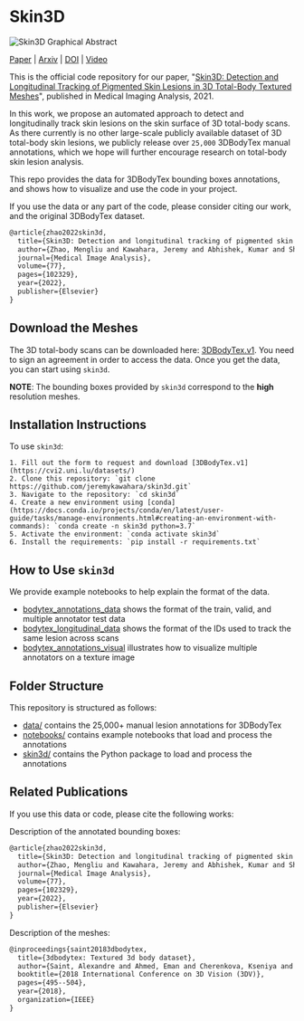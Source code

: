 # Skin3D

![Skin3D Graphical Abstract](https://ars.els-cdn.com/content/image/1-s2.0-S1361841521003741-ga1_lrg.jpg "Graphical Abstract of our contributions")


<!-- [![Skin3d](https://i.imgur.com/sFnqEME.png)](https://www.youtube.com/watch?v=8iErLS0bzY4 "Skin3d")
-->

 [Paper](https://www.sciencedirect.com/science/article/pii/S1361841521003741) | [Arxiv](https://arxiv.org/pdf/2105.00374.pdf) | [DOI](https://doi.org/10.1016/j.media.2021.102329) | [Video](https://www.youtube.com/watch?v=8iErLS0bzY4) 

This is the official code repository for our paper, "[Skin3D: Detection and Longitudinal Tracking of Pigmented Skin Lesions in 3D Total-Body Textured Meshes](https://www.sciencedirect.com/science/article/pii/S1361841521003741)", published in Medical Imaging Analysis, 2021.

In this work, we propose an automated approach to detect and longitudinally track skin lesions on the skin surface of 3D total-body scans.
As there currently is no other large-scale publicly available dataset of 3D total-body skin lesions, we publicly release over `25,000` 3DBodyTex manual annotations, which we hope will further encourage research on total-body skin lesion analysis.

This repo provides the data for 3DBodyTex bounding boxes annotations, and shows how to visualize and use the code in your project.

If you use the data or any part of the code, please consider citing our work, and the original 3DBodyTex dataset.

```tex
@article{zhao2022skin3d,
  title={Skin3D: Detection and longitudinal tracking of pigmented skin lesions in 3D total-body textured meshes},
  author={Zhao, Mengliu and Kawahara, Jeremy and Abhishek, Kumar and Shamanian, Sajjad and Hamarneh, Ghassan},
  journal={Medical Image Analysis},
  volume={77},
  pages={102329},
  year={2022},
  publisher={Elsevier}
}
```
<!-- Mengliu Zhao, Jeremy Kawahara, Kumar Abhishek, Sajjad Shamanian, Ghassan Hamarneh. "Skin3D: Detection and Longitudinal Tracking of Pigmented Skin Lesions in 3D Total-Body Textured Meshes," Medical Image Analysis. 2021. [[pdf](https://arxiv.org/abs/2105.00374)][[doi](https://doi.org/10.1016/j.media.2021.102329)][[video](https://www.youtube.com/watch?v=8iErLS0bzY4)]
-->

## Download the Meshes

The 3D total-body scans can be downloaded here: [3DBodyTex.v1](https://cvi2.uni.lu/datasets/).
You need to sign an agreement in order to access the data. 
Once you get the data, you can start using `skin3d`.

**NOTE**: The bounding boxes provided by `skin3d` correspond to the <b>high</b> resolution meshes.

## Installation Instructions

To use `skin3d`:

```
1. Fill out the form to request and download [3DBodyTex.v1](https://cvi2.uni.lu/datasets/)
2. Clone this repository: `git clone https://github.com/jeremykawahara/skin3d.git`
3. Navigate to the repository: `cd skin3d`
4. Create a new environment using [conda](https://docs.conda.io/projects/conda/en/latest/user-guide/tasks/manage-environments.html#creating-an-environment-with-commands): `conda create -n skin3d python=3.7`
5. Activate the environment: `conda activate skin3d`
6. Install the requirements: `pip install -r requirements.txt`
```

## How to Use `skin3d`

We provide example notebooks to help explain the format of the data.

- [bodytex_annotations_data](https://github.com/jeremykawahara/skin3d/blob/master/notebooks/bodytex_annotations_data.ipynb) shows the format of the train, valid, and multiple annotator test data
- [bodytex_longitudinal_data](https://github.com/jeremykawahara/skin3d/blob/master/notebooks/bodytex_longitudinal_data.ipynb) shows the format of the IDs used to track the same lesion across scans
- [bodytex_annotations_visual](https://github.com/jeremykawahara/skin3d/blob/master/notebooks/bodytex_annotations_visual.ipynb) illustrates how to visualize multiple annotators on a texture image 

## Folder Structure

This repository is structured as follows:

- [data/](https://github.com/jeremykawahara/skin3d/tree/master/data) contains the 25,000+ manual lesion annotations for 3DBodyTex
- [notebooks/](https://github.com/jeremykawahara/skin3d/tree/master/notebooks) contains example notebooks that load and process the annotations
- [skin3d/](https://github.com/jeremykawahara/skin3d/tree/master/skin3d) contains the Python package to load and process the annotations

## Related Publications

If you use this data or code, please cite the following works:

Description of the annotated bounding boxes:
<!--
> Mengliu Zhao, Jeremy Kawahara, Kumar Abhishek, Sajjad Shamanian, Ghassan Hamarneh. "Skin3D: Detection and Longitudinal Tracking of Pigmented Skin Lesions in 3D Total-Body Textured Meshes," Medical Image Analysis. 2021. [[pdf](https://arxiv.org/abs/2105.00374)][[doi](https://doi.org/10.1016/j.media.2021.102329)]
-->
```tex
@article{zhao2022skin3d,
  title={Skin3D: Detection and longitudinal tracking of pigmented skin lesions in 3D total-body textured meshes},
  author={Zhao, Mengliu and Kawahara, Jeremy and Abhishek, Kumar and Shamanian, Sajjad and Hamarneh, Ghassan},
  journal={Medical Image Analysis},
  volume={77},
  pages={102329},
  year={2022},
  publisher={Elsevier}
}
```

Description of the meshes:
<!-- 
> Saint, A., Ahmed, E., Shabayek, A. E. R., Cherenkova, K., Gusev, G., Aouada, D., & Ottersten, B. (2018). "3DBodyTex: Textured 3D body dataset". International Conference on 3D Vision, 495–504. [[doi]](https://doi.org/10.1109/3DV.2018.00063) [[pdf]](https://core.ac.uk/download/pdf/162022926.pdf)
-->
```tex
@inproceedings{saint20183dbodytex,
  title={3dbodytex: Textured 3d body dataset},
  author={Saint, Alexandre and Ahmed, Eman and Cherenkova, Kseniya and Gusev, Gleb and Aouada, Djamila and Ottersten, Bjorn and others},
  booktitle={2018 International Conference on 3D Vision (3DV)},
  pages={495--504},
  year={2018},
  organization={IEEE}
}
```
